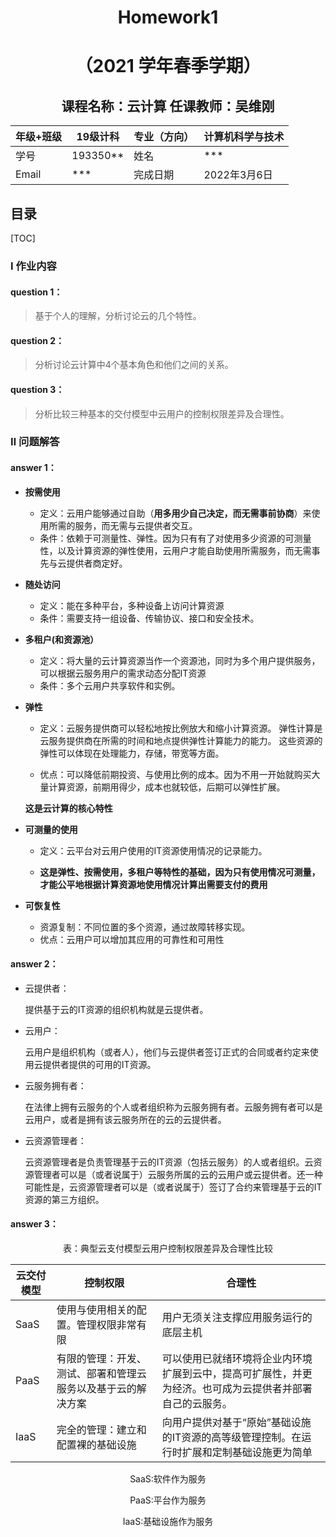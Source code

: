 # <center>Homework1

# <center>（2021 学年春季学期）

## <center>课程名称：云计算 任课教师：吴维刚

| 年级+班级 | 19级计科 | 专业（方向） | 计算机科学与技术 |
| --------- | -------- | ------------ | ---------------- |
| 学号      | 193350** | 姓名         | ***              |
| Email     | ***      | 完成日期     | 2022年3月6日     |

## 目录

[TOC]

### Ⅰ 作业内容

#### question 1：

> 基于个人的理解，分析讨论云的几个特性。

#### question 2：

> 分析讨论云计算中4个基本角色和他们之间的关系。

#### question 3：

> 分析比较三种基本的交付模型中云用户的控制权限差异及合理性。

### Ⅱ 问题解答

#### answer 1：

- **按需使用**

  + 定义：云用户能够通过自助（**用多用少自己决定，而无需事前协商**）来使用所需的服务，而无需与云提供者交互。
  + 条件：依赖于可测量性、弹性。因为只有有了对使用多少资源的可测量性，以及计算资源的弹性使用，云用户才能自助使用所需服务，而无需事先与云提供者商定好。

- **随处访问**

  + 定义：能在多种平台，多种设备上访问计算资源
  + 条件：需要支持一组设备、传输协议、接口和安全技术。

- **多租户(和资源池）**

  + 定义：将大量的云计算资源当作一个资源池，同时为多个用户提供服务，可以根据云服务用户的需求动态分配IT资源
  + 条件：多个云用户共享软件和实例。

- **弹性**

  + 定义：云服务提供商可以轻松地按比例放大和缩小计算资源。 弹性计算是云服务提供商在所需的时间和地点提供弹性计算能力的能力。 这些资源的弹性可以体现在处理能力，存储，带宽等方面。

  + 优点：可以降低前期投资、与使用比例的成本。因为不用一开始就购买大量计算资源，前期用得少，成本也就较低，后期可以弹性扩展。

  **这是云计算的核心特性**

- **可测量的使用**

  + 定义：云平台对云用户使用的IT资源使用情况的记录能力。

  + **这是弹性、按需使用，多租户等特性的基础，因为只有使用情况可测量，才能公平地根据计算资源地使用情况计算出需要支付的费用**

- **可恢复性**

  + 资源复制：不同位置的多个资源，通过故障转移实现。
  + 优点：云用户可以增加其应用的可靠性和可用性

#### answer 2：

+ 云提供者：

  提供基于云的IT资源的组织机构就是云提供者。

+ 云用户：

  云用户是组织机构（或者人），他们与云提供者签订正式的合同或者约定来使用云提供者提供的可用的IT资源。

+ 云服务拥有者：

  在法律上拥有云服务的个人或者组织称为云服务拥有者。云服务拥有者可以是云用户，或者是拥有该云服务所在的云的云提供者。

+ 云资源管理者：

  云资源管理者是负责管理基于云的IT资源（包括云服务）的人或者组织。云资源管理者可以是（或者说属于）云服务所属的云的云用户或云提供者。还一种可能性是，云资源管理者可以是（或者说属于）签订了合约来管理基于云的IT资源的第三方组织。

#### answer 3：

<center> 表：典型云支付模型云用户控制权限差异及合理性比较

| 云交付模型 | 控制权限                                                     | 合理性                                                       |
| ---------- | ------------------------------------------------------------ | ------------------------------------------------------------ |
| SaaS       | 使用与使用相关的配置。管理权限非常有限                       | 用户无须关注支撑应用服务运行的底层主机                       |
| PaaS       | 有限的管理：开发、测试、部署和管理云服务以及基于云的解决方案 | 可以使用已就绪环境将企业内环境扩展到云中，提高可扩展性，并更为经济。也可成为云提供者并部署自己的云服务。 |
| IaaS       | 完全的管理：建立和配置裸的基础设施                           | 向用户提供对基于“原始”基础设施的IT资源的高等级管理控制。在运行时扩展和定制基础设施更为简单 |

SaaS:软件作为服务

PaaS:平台作为服务

IaaS:基础设施作为服务